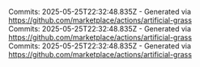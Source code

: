 Commits: 2025-05-25T22:32:48.835Z - Generated via https://github.com/marketplace/actions/artificial-grass
<br>
Commits: 2025-05-25T22:32:48.835Z - Generated via https://github.com/marketplace/actions/artificial-grass
<br>
Commits: 2025-05-25T22:32:48.835Z - Generated via https://github.com/marketplace/actions/artificial-grass
<br>
